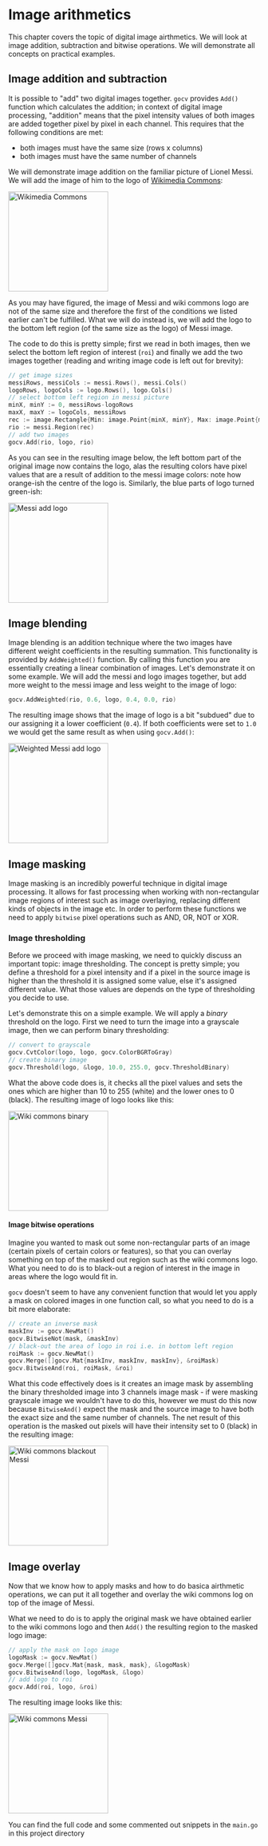 # Image arithmetics

This chapter covers the topic of digital image airthmetics. We will look at image addition, subtraction and bitwise operations. We will demonstrate all concepts on practical examples.

## Image addition and subtraction

It is possible to "add" two digital images together. `gocv` provides `Add()` function which calculates the addition; in context of digital image processing, "addition" means that the pixel intensity values of both images are added together pixel by pixel in each channel. This requires that the following conditions are met:
* both images must have the same size (rows x columns)
* both images must have the same number of channels

We will demonstrate image addition on the familiar picture of Lionel Messi. We will add the image of him to the logo of [Wikimedia Commons](https://commons.wikimedia.org/wiki/Main_Page):

<img src="./commons.png" alt="Wikimedia Commons" width="200">

As you may have figured, the image of Messi and wiki commons logo are not of the same size and therefore the first of the conditions we listed earlier can't be fulfilled. What we will do instead is, we will add the logo to the bottom left region (of the same size as the logo) of Messi image.

The code to do this is pretty simple; first we read in both images, then we select the bottom left region of interest (`roi`) and finally we add the two images together (reading and writing image code is left out for brevity):

```go
// get image sizes
messiRows, messiCols := messi.Rows(), messi.Cols()
logoRows, logoCols := logo.Rows(), logo.Cols()
// select bottom left region in messi picture
minX, minY := 0, messiRows-logoRows
maxX, maxY := logoCols, messiRows
rec := image.Rectangle{Min: image.Point{minX, minY}, Max: image.Point{maxX, maxY}}
rio := messi.Region(rec)
// add two images
gocv.Add(rio, logo, rio)
```

As you can see in the resulting image below, the left bottom part of the original image now contains the logo, alas the resulting colors have pixel values that are a result of addition to the messi image colors: note how orange-ish the centre of the logo is. Similarly, the blue parts of logo turned green-ish:

<img src="./add_logo_messi.jpeg" alt="Messi add logo" width="200">

## Image blending

Image blending is an addition technique where the two images have different weight coefficients in the resulting summation. This functionality is provided by `AddWeighted()` function. By calling this function you are essentially creating a linear combination of images. Let's demonstrate it on some example. We will add the messi and logo images together, but add more weight to the messi image and less weight to the image of logo:

```go
gocv.AddWeighted(rio, 0.6, logo, 0.4, 0.0, rio)
```

The resulting image shows that the image of logo is a bit "subdued" due to our assigning it a lower coefficient (`0.4`). If both coefficients were set to `1.0` we would get the same result as when using `gocv.Add()`:

<img src="./add_weighted_logo_messi.jpeg" alt="Weighted Messi add logo" width="200">

## Image masking

Image masking is an incredibly powerful technique in digital image processing. It allows for fast processing when working with non-rectangular image regions of interest such as image overlaying, replacing different kinds of objects in the image etc. In order to perform these functions we need to apply `bitwise` pixel operations such as AND, OR, NOT or XOR.

### Image thresholding

Before we proceed with image masking, we need to quickly discuss an important topic: image thresholding. The concept is pretty simple; you define a threshold for a pixel intensity and if a pixel in the source image is higher than the threshold it is assigned some value, else it's assigned different value. What those values are depends on the type of thresholding you decide to use.

Let's demonstrate this on a simple example. We will apply a *binary* threshold on the logo. First we need to turn the image into a grayscale image, then we can perform binary thresholding:

```go
// convert to grayscale
gocv.CvtColor(logo, logo, gocv.ColorBGRToGray)
// create binary image
gocv.Threshold(logo, &logo, 10.0, 255.0, gocv.ThresholdBinary)
```

What the above code does is, it checks all the pixel values and sets the ones which are higher than 10 to 255 (white) and the lower ones to 0 (black). The resulting image of logo looks like this:

<img src="./wiki_commons_binary.jpeg" alt="Wiki commons binary" width="200">

#### Image bitwise operations

Imagine you wanted to mask out some non-rectangular parts of an image (certain pixels of certain colors or features), so that you can overlay something on top of the masked out region such as the wiki commons logo. What you need to do is to black-out a region of interest in the image in areas where the logo would fit in.

`gocv` doesn't seem to have any convenient function that would let you apply a mask on colored images in one function call, so what you need to do is a bit more elaborate:

```go
// create an inverse mask
maskInv := gocv.NewMat()
gocv.BitwiseNot(mask, &maskInv)
// black-out the area of logo in roi i.e. in bottom left region
roiMask := gocv.NewMat()
gocv.Merge([]gocv.Mat{maskInv, maskInv, maskInv}, &roiMask)
gocv.BitwiseAnd(roi, roiMask, &roi)
```
What this code effectively does is it creates an image mask by assembling the binary thresholded image into 3 channels image mask - if were masking grayscale image we wouldn't have to do this, however we must do this now because `BitwiseAnd()` expect the mask and the source image to have both the exact size and the same number of channels. The net result of this operation is the masked out pixels will have their intensity set to 0 (black) in the resulting image:

<img src="./wiki_commons_blackout_messi.jpeg" alt="Wiki commons blackout Messi" width="200">

## Image overlay

Now that we know how to apply masks and how to do basica airthmetic operations, we can put it all together and overlay the wiki commons log on top of the image of Messi.

What we need to do is to apply the original mask we have obtained earlier to the wiki commons logo and then `Add()` the resulting region to the masked logo image:

```go
// apply the mask on logo image
logoMask := gocv.NewMat()
gocv.Merge([]gocv.Mat{mask, mask, mask}, &logoMask)
gocv.BitwiseAnd(logo, logoMask, &logo)
// add logo to roi
gocv.Add(roi, logo, &roi)
```
The resulting image looks like this:

<img src="./wiki_commons_messi.jpeg" alt="Wiki commons Messi" width="200">

You can find the full code and some commented out snippets in the `main.go` in this project directory
